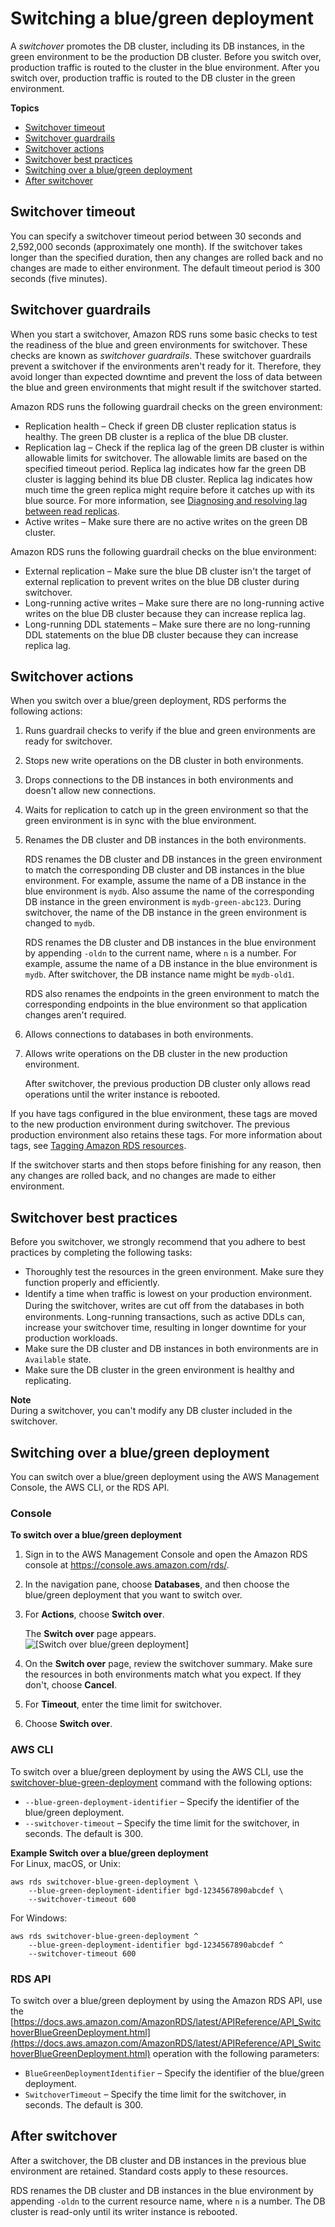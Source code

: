 # Switching a blue/green deployment<a name="blue-green-deployments-switching"></a>

A *switchover* promotes the DB cluster, including its DB instances, in the green environment to be the production DB cluster\. Before you switch over, production traffic is routed to the cluster in the blue environment\. After you switch over, production traffic is routed to the DB cluster in the green environment\.

**Topics**
+ [Switchover timeout](#blue-green-deployments-switching-timeout)
+ [Switchover guardrails](#blue-green-deployments-switching-guardrails)
+ [Switchover actions](#blue-green-deployments-switching-actions)
+ [Switchover best practices](#blue-green-deployments-switching-best-practices)
+ [Switching over a blue/green deployment](#blue-green-deployments-switching-over)
+ [After switchover](#blue-green-deployments-switching-after)

## Switchover timeout<a name="blue-green-deployments-switching-timeout"></a>

You can specify a switchover timeout period between 30 seconds and 2,592,000 seconds \(approximately one month\)\. If the switchover takes longer than the specified duration, then any changes are rolled back and no changes are made to either environment\. The default timeout period is 300 seconds \(five minutes\)\.

## Switchover guardrails<a name="blue-green-deployments-switching-guardrails"></a>

When you start a switchover, Amazon RDS runs some basic checks to test the readiness of the blue and green environments for switchover\. These checks are known as *switchover guardrails*\. These switchover guardrails prevent a switchover if the environments aren't ready for it\. Therefore, they avoid longer than expected downtime and prevent the loss of data between the blue and green environments that might result if the switchover started\.

Amazon RDS runs the following guardrail checks on the green environment:
+ Replication health – Check if green DB cluster replication status is healthy\. The green DB cluster is a replica of the blue DB cluster\.
+ Replication lag – Check if the replica lag of the green DB cluster is within allowable limits for switchover\. The allowable limits are based on the specified timeout period\. Replica lag indicates how far the green DB cluster is lagging behind its blue DB cluster\. Replica lag indicates how much time the green replica might require before it catches up with its blue source\. For more information, see [Diagnosing and resolving lag between read replicas](CHAP_Troubleshooting.md#CHAP_Troubleshooting.MySQL.ReplicaLag)\.
+ Active writes – Make sure there are no active writes on the green DB cluster\.

Amazon RDS runs the following guardrail checks on the blue environment:
+ External replication – Make sure the blue DB cluster isn't the target of external replication to prevent writes on the blue DB cluster during switchover\.
+ Long\-running active writes – Make sure there are no long\-running active writes on the blue DB cluster because they can increase replica lag\.
+ Long\-running DDL statements – Make sure there are no long\-running DDL statements on the blue DB cluster because they can increase replica lag\.

## Switchover actions<a name="blue-green-deployments-switching-actions"></a>

When you switch over a blue/green deployment, RDS performs the following actions:

1. Runs guardrail checks to verify if the blue and green environments are ready for switchover\.

1. Stops new write operations on the DB cluster in both environments\.

1. Drops connections to the DB instances in both environments and doesn't allow new connections\.

1. Waits for replication to catch up in the green environment so that the green environment is in sync with the blue environment\.

1. Renames the DB cluster and DB instances in the both environments\.

   RDS renames the DB cluster and DB instances in the green environment to match the corresponding DB cluster and DB instances in the blue environment\. For example, assume the name of a DB instance in the blue environment is `mydb`\. Also assume the name of the corresponding DB instance in the green environment is `mydb-green-abc123`\. During switchover, the name of the DB instance in the green environment is changed to `mydb`\.

   RDS renames the DB cluster and DB instances in the blue environment by appending `-oldn` to the current name, where `n` is a number\. For example, assume the name of a DB instance in the blue environment is `mydb`\. After switchover, the DB instance name might be `mydb-old1`\.

   RDS also renames the endpoints in the green environment to match the corresponding endpoints in the blue environment so that application changes aren't required\.

1. Allows connections to databases in both environments\.

1. Allows write operations on the DB cluster in the new production environment\.

   After switchover, the previous production DB cluster only allows read operations until the writer instance is rebooted\.

If you have tags configured in the blue environment, these tags are moved to the new production environment during switchover\. The previous production environment also retains these tags\. For more information about tags, see [Tagging Amazon RDS resources](USER_Tagging.md)\.

If the switchover starts and then stops before finishing for any reason, then any changes are rolled back, and no changes are made to either environment\.

## Switchover best practices<a name="blue-green-deployments-switching-best-practices"></a>

Before you switchover, we strongly recommend that you adhere to best practices by completing the following tasks:
+ Thoroughly test the resources in the green environment\. Make sure they function properly and efficiently\.
+ Identify a time when traﬃc is lowest on your production environment\. During the switchover, writes are cut oﬀ from the databases in both environments\. Long\-running transactions, such as active DDLs can, increase your switchover time, resulting in longer downtime for your production workloads\.
+ Make sure the DB cluster and DB instances in both environments are in `Available` state\.
+ Make sure the DB cluster in the green environment is healthy and replicating\.

**Note**  
During a switchover, you can't modify any DB cluster included in the switchover\.

## Switching over a blue/green deployment<a name="blue-green-deployments-switching-over"></a>

You can switch over a blue/green deployment using the AWS Management Console, the AWS CLI, or the RDS API\.

### Console<a name="blue-green-deployments-switching-console"></a>

**To switch over a blue/green deployment**

1. Sign in to the AWS Management Console and open the Amazon RDS console at [https://console\.aws\.amazon\.com/rds/](https://console.aws.amazon.com/rds/)\.

1. In the navigation pane, choose **Databases**, and then choose the blue/green deployment that you want to switch over\.

1. For **Actions**, choose **Switch over**\.

   The **Switch over** page appears\.  
![\[Switch over blue/green deployment\]](http://docs.aws.amazon.com/AmazonRDS/latest/AuroraUserGuide/images/blue-green-deployment-switch-over-aurora.png)

1. On the **Switch over** page, review the switchover summary\. Make sure the resources in both environments match what you expect\. If they don't, choose **Cancel**\.

1. For **Timeout**, enter the time limit for switchover\.

1. Choose **Switch over**\.

### AWS CLI<a name="blue-green-deployments-switching-cli"></a>

To switch over a blue/green deployment by using the AWS CLI, use the [switchover\-blue\-green\-deployment](https://docs.aws.amazon.com/cli/latest/reference/rds/switchover-blue-green-deployment.html) command with the following options:
+ `--blue-green-deployment-identifier` – Specify the identifier of the blue/green deployment\.
+ `--switchover-timeout` – Specify the time limit for the switchover, in seconds\. The default is 300\.

**Example Switch over a blue/green deployment**  
For Linux, macOS, or Unix:  

```
aws rds switchover-blue-green-deployment \
    --blue-green-deployment-identifier bgd-1234567890abcdef \
    --switchover-timeout 600
```
For Windows:  

```
aws rds switchover-blue-green-deployment ^
    --blue-green-deployment-identifier bgd-1234567890abcdef ^
    --switchover-timeout 600
```

### RDS API<a name="blue-green-deployments-switching-api"></a>

To switch over a blue/green deployment by using the Amazon RDS API, use the [https://docs.aws.amazon.com/AmazonRDS/latest/APIReference/API_SwitchoverBlueGreenDeployment.html](https://docs.aws.amazon.com/AmazonRDS/latest/APIReference/API_SwitchoverBlueGreenDeployment.html) operation with the following parameters:
+ `BlueGreenDeploymentIdentifier` – Specify the identifier of the blue/green deployment\.
+ `SwitchoverTimeout` – Specify the time limit for the switchover, in seconds\. The default is 300\.

## After switchover<a name="blue-green-deployments-switching-after"></a>

After a switchover, the DB cluster and DB instances in the previous blue environment are retained\. Standard costs apply to these resources\.

RDS renames the DB cluster and DB instances in the blue environment by appending `-oldn` to the current resource name, where `n` is a number\. The DB cluster is read\-only until its writer instance is rebooted\.